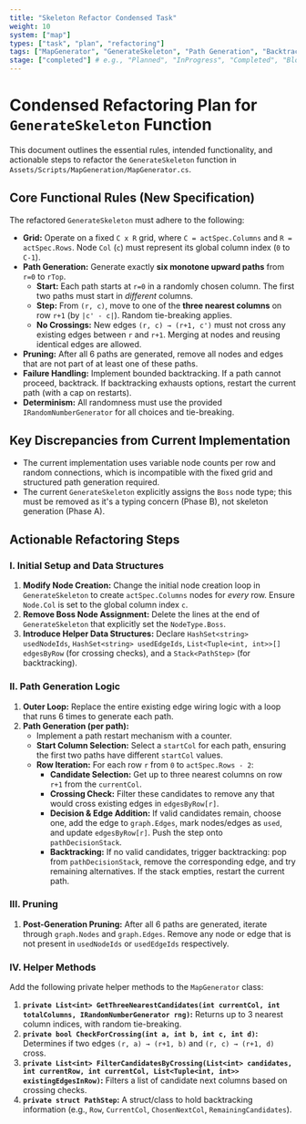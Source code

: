 ```yaml
---
title: "Skeleton Refactor Condensed Task"
weight: 10
system: ["map"]
types: ["task", "plan", "refactoring"]
tags: ["MapGenerator", "GenerateSkeleton", "Path Generation", "Backtracking", "Determinism", "IRandomNumberGenerator"]
stage: ["completed"] # e.g., "Planned", "InProgress", "Completed", "Blocked"
---
```


# Condensed Refactoring Plan for `GenerateSkeleton` Function

This document outlines the essential rules, intended functionality, and actionable steps to refactor the `GenerateSkeleton` function in `Assets/Scripts/MapGeneration/MapGenerator.cs`.

## Core Functional Rules (New Specification)

The refactored `GenerateSkeleton` must adhere to the following:

*   **Grid:** Operate on a fixed `C x R` grid, where `C = actSpec.Columns` and `R = actSpec.Rows`. Node `Col` (`c`) must represent its global column index (`0` to `C-1`).
*   **Path Generation:** Generate exactly **six monotone upward paths** from `r=0` to `rTop`.
    *   **Start:** Each path starts at `r=0` in a randomly chosen column. The first two paths must start in *different* columns.
    *   **Step:** From `(r, c)`, move to one of the **three nearest columns** on row `r+1` (by `|c' - c|`). Random tie-breaking applies.
    *   **No Crossings:** New edges `(r, c) → (r+1, c')` must not cross any existing edges between `r` and `r+1`. Merging at nodes and reusing identical edges are allowed.
*   **Pruning:** After all 6 paths are generated, remove all nodes and edges that are not part of at least one of these paths.
*   **Failure Handling:** Implement bounded backtracking. If a path cannot proceed, backtrack. If backtracking exhausts options, restart the current path (with a cap on restarts).
*   **Determinism:** All randomness must use the provided `IRandomNumberGenerator` for all choices and tie-breaking.

## Key Discrepancies from Current Implementation

*   The current implementation uses variable node counts per row and random connections, which is incompatible with the fixed grid and structured path generation required.
*   The current `GenerateSkeleton` explicitly assigns the `Boss` node type; this must be removed as it's a typing concern (Phase B), not skeleton generation (Phase A).

## Actionable Refactoring Steps

### I. Initial Setup and Data Structures

1.  **Modify Node Creation:** Change the initial node creation loop in `GenerateSkeleton` to create `actSpec.Columns` nodes for *every* row. Ensure `Node.Col` is set to the global column index `c`.
2.  **Remove Boss Node Assignment:** Delete the lines at the end of `GenerateSkeleton` that explicitly set the `NodeType.Boss`.
3.  **Introduce Helper Data Structures:** Declare `HashSet<string> usedNodeIds`, `HashSet<string> usedEdgeIds`, `List<Tuple<int, int>>[] edgesByRow` (for crossing checks), and a `Stack<PathStep>` (for backtracking).

### II. Path Generation Logic

1.  **Outer Loop:** Replace the entire existing edge wiring logic with a loop that runs 6 times to generate each path.
2.  **Path Generation (per path):**
    *   Implement a path restart mechanism with a counter.
    *   **Start Column Selection:** Select a `startCol` for each path, ensuring the first two paths have different `startCol` values.
    *   **Row Iteration:** For each row `r` from `0` to `actSpec.Rows - 2`:
        *   **Candidate Selection:** Get up to three nearest columns on row `r+1` from the `currentCol`.
        *   **Crossing Check:** Filter these candidates to remove any that would cross existing edges in `edgesByRow[r]`.
        *   **Decision & Edge Addition:** If valid candidates remain, choose one, add the edge to `graph.Edges`, mark nodes/edges as `used`, and update `edgesByRow[r]`. Push the step onto `pathDecisionStack`.
        *   **Backtracking:** If no valid candidates, trigger backtracking: pop from `pathDecisionStack`, remove the corresponding edge, and try remaining alternatives. If the stack empties, restart the current path.

### III. Pruning

1.  **Post-Generation Pruning:** After all 6 paths are generated, iterate through `graph.Nodes` and `graph.Edges`. Remove any node or edge that is not present in `usedNodeIds` or `usedEdgeIds` respectively.

### IV. Helper Methods

Add the following private helper methods to the `MapGenerator` class:

1.  **`private List<int> GetThreeNearestCandidates(int currentCol, int totalColumns, IRandomNumberGenerator rng)`:** Returns up to 3 nearest column indices, with random tie-breaking.
2.  **`private bool CheckForCrossing(int a, int b, int c, int d)`:** Determines if two edges `(r, a) → (r+1, b)` and `(r, c) → (r+1, d)` cross.
3.  **`private List<int> FilterCandidatesByCrossing(List<int> candidates, int currentRow, int currentCol, List<Tuple<int, int>> existingEdgesInRow)`:** Filters a list of candidate next columns based on crossing checks.
4.  **`private struct PathStep`:** A struct/class to hold backtracking information (e.g., `Row`, `CurrentCol`, `ChosenNextCol`, `RemainingCandidates`).
